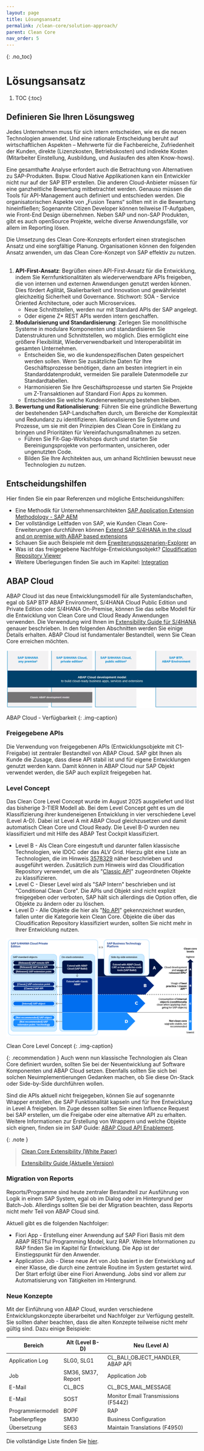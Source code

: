```yaml
---
layout: page
title: Lösungsansatz
permalink: /clean-core/solution-approach/
parent: Clean Core
nav_order: 5
---
```


{: .no_toc}
# Lösungsansatz

1. TOC
{:toc}

## Definieren Sie Ihren Lösungsweg
Jedes Unternehmen muss für sich intern entscheiden, wie es die neuen Technologien anwendet. Und eine rationale Entscheidung beruht auf wirtschaftlichen Aspekten – Mehrwerte für die Fachbereiche, Zufriedenheit der Kunden, direkte (Lizenzkosten, Betriebskosten) und indirekte Kosten (Mitarbeiter Einstellung, Ausbildung, und Auslaufen des alten Know-hows). 

Eine gesamthafte Analyse erfordert auch die Betrachtung von Alternativen zu SAP-Produkten. Bspw. Cloud Native Applikationen kann ein Entwickler nicht nur auf der SAP BTP erstellen. Die anderen Cloud-Anbieter müssen für eine ganzheitliche Bewertung mitbetrachtet werden. Genauso müssen die Tools für API-Management auch definiert und entschieden werden. Die organisatorischen Aspekte von „Fusion Teams“ sollten mit in die Bewertung hineinfließen; Sogenannte Citizen Developer können teilweise IT-Aufgaben, wie Front-End Design übernehmen. Neben SAP und non-SAP Produkten, gibt es auch openSource Projekte, welche diverse Anwendungsfälle, vor allem im Reporting lösen.

Die Umsetzung des Clean Core-Konzepts erfordert einen strategischen Ansatz und eine sorgfältige Planung. Organisationen können den folgenden Ansatz anwenden, um das Clean Core-Konzept von SAP effektiv zu nutzen. 
 
1. **API-First-Ansatz**: Begrüßen einen API-First-Ansatz für die Entwicklung, indem Sie Kernfunktionalitäten als wiederverwendbare APIs freigeben, die von internen und externen Anwendungen genutzt werden können. Dies fördert Agilität, Skalierbarkeit und Innovation und gewährleistet gleichzeitig Sicherheit und Governance. Stichwort: SOA - Service Oriented Architecture, oder auch Microservices.
    * Neue Schnittstellen, werden nur mit Standard APIs der SAP angelegt.
    * Oder eigene Z* REST APIs werden intern geschaffen.
2. **Modularisierung und Standardisierung**: Zerlegen Sie monolithische Systeme in modulare Komponenten und standardisieren Sie Datenstrukturen und Schnittstellen, wo möglich. Dies ermöglicht eine größere Flexibilität, Wiederverwendbarkeit und Interoperabilität im gesamten Unternehmen.
    * Entscheiden Sie, wo die kundenspezifischen Daten gespeichert werden sollen. Wenn Sie zusätzliche Daten für Ihre Geschäftsprozesse benötigen, dann am besten integriert in ein Standarddatenprodukt, vermeiden Sie parallele Datenmodelle zur Standardtabellen.
    * Harmonisieren Sie Ihre Geschäftsprozesse und starten Sie Projekte um Z-Transaktionen auf Standard Fiori Apps zu kommen.
    * Entscheiden Sie welche Kundenerweiterung bestehen bleiben. 
3.	**Bewertung und Rationalisierung**: Führen Sie eine gründliche Bewertung der bestehenden SAP-Landschaften durch, um Bereiche der Komplexität und Redundanz zu identifizieren. Rationalisieren Sie Systeme und Prozesse, um sie mit den Prinzipien des Clean Core in Einklang zu bringen und Prioritäten für Vereinfachungsmaßnahmen zu setzen.
    * Führen Sie Fit-Gap-Workshops durch und starten Sie Bereinigungsprojekte von performanten, unsicheren, oder ungenutzten Code. 
    * Bilden Sie Ihre Architekten aus, um anhand Richtlinien bewusst neue Technologien zu nutzen.

## Entscheidungshilfen

Hier finden Sie ein paar Referenzen und mögliche Entscheidungshilfen: 
* Eine Methodik für Unternehmensarchitekten [SAP Application Extension Methodology - SAP AEM](https://help.sap.com/docs/architecture_guidance/2f804cb5e53d4279879009100a2b2082/cd963582f46d421c9abfd28dc25ea7e3.html)
* Der vollständige Leitfaden von SAP, wie Kunden Clean Core-Erweiterungen durchführen können [Extend SAP S/4HANA in the cloud and on premise with ABAP based extensions](https://www.sap.com/documents/2022/10/52e0cd9b-497e-0010-bca6-c68f7e60039b.html)
* Schauen Sie auch Beispiele mit dem [Erweiterungsszenarien-Explorer](https://extensibilityexplorer.cfapps.eu10.hana.ondemand.com/ExtensibilityExplorer/#/ExtensibilityGuide) an
* Was ist das freigegebene Nachfolge-Entwicklungsobjekt? [Cloudification Repository Viewer](https://sap.github.io/abap-atc-cr-cv-s4hc/)
* Weitere Überlegungen finden Sie auch im Kapitel: [Integration](/integration)

## ABAP Cloud

ABAP Cloud ist das neue Entwicklungsmodell für alle Systemlandschaften, egal ob SAP BTP ABAP Environment, S/4HANA Cloud Public Edition und Private Edition oder S/4HANA On-Premise, können Sie das selbe Modell für die Entwicklung von Clean Core und Cloud Ready Anwendungen verwenden. Die Verwendung wird Ihnen im [Extensibility Guide für S/4HANA](https://www.sap.com/documents/2022/10/52e0cd9b-497e-0010-bca6-c68f7e60039b.html) genauer beschrieben. In den folgenden Abschnitten werden Sie einige Details erhalten. ABAP Cloud ist fundamentaler Bestandteil, wenn Sie Clean Core erreichen möchten.

![ABAP Cloud](./img/image-07.png)

ABAP Cloud - Verfügbarkeit
{: .img-caption}

### Freigegebene APIs

Die Verwendung von freigegebenen APIs (Entwicklungsobjekte mit C1-Freigabe) ist zentraler Bestandteil von ABAP Cloud. SAP gibt Ihnen als Kunde die Zusage, dass diese API stabil ist und für eigene Entwicklungen genutzt werden kann. Damit können in ABAP Cloud nur SAP Objekt verwendet werden, die SAP auch explizit freigegeben hat.

### Level Concept

Das Clean Core Level Concept wurde im August 2025 ausgeliefert und löst das bisherige 3-TIER Modell ab. Bei dem Level Concept geht es um die Klassifizierung ihrer kundeneigenen Entwicklung in vier verschiedene Level (Level A-D). Dabei ist Level A mit ABAP Cloud gleichzusetzen und damit automatisch Clean Core und Cloud Ready. Die Level B-D wurden neu klassifiziert und mit Hilfe des ABAP Test Cockpit klassifiziert.

* Level B - Als Clean Core eingestuft und darunter fallen klassische Technologien, wie IDOC oder das ALV Grid. Hierzu gibt eine Liste an Technologien, die im Hinweis [3578329](https://me.sap.com/notes/3578329) näher beschrieben und ausgeführt werden. Zusätzlich zum Hinweis wird das Cloudification Repository verwendet, um die als "[Classic API](https://sap.github.io/abap-atc-cr-cv-s4hc/?version=objectClassifications_3TierModel.json&states=classicAPI)" zugeordneten Objekte zu klassifizieren.
* Level C - Dieser Level wird als "SAP Intern" beschrieben und ist "Conditional Clean Core". Die APIs und Objekt sind nicht explizit freigegeben oder verboten, SAP hält sich allerdings die Option offen, die Objekte zu ändern oder zu löschen.
* Level D - Alle Objekte die hier als "[No API](https://sap.github.io/abap-atc-cr-cv-s4hc/?version=objectClassifications_3TierModel.json&states=noAPI)" gekennzeichnet wurden, fallen unter die Kategorie kein Clean Core. Objekte die über das Cloudification Repository klassifiziert wurden, sollten Sie nicht mehr in Ihrer Entwicklung nutzen.

![Level Concept](./img/image-10.png)

Clean Core Level Concept
{: .img-caption}

{: .recommendation }
Auch wenn nun klassische Technologien als Clean Core definiert wurden, sollten Sie bei der Neuentwicklung auf Software Komponenten und ABAP Cloud setzen. Ebenfalls sollten Sie sich bei solchen Neuimplementierungen Gedanken machen, ob Sie diese On-Stack oder Side-by-Side durchführen wollen. 

Sind die APIs aktuell nicht freigegeben, können Sie auf sogenannte Wrapper erstellen, die SAP Funktionalität kapseln und für Ihre Entwicklung in Level A freigeben. Im Zuge dessen sollten Sie einen Influence Request bei SAP erstellen, um die Freigabe oder eine alternative API zu erhalten. Weitere Informationen zur Erstellung von Wrappern und welche Objekte sich eignen, finden sie im SAP Guide: [ABAP Cloud API Enablement](https://www.sap.com/documents/2023/05/b0bd8ae6-747e-0010-bca6-c68f7e60039b.html).

{: .note }
> [Clean Core Extensibility (White Paper)](https://www.sap.com/documents/2024/09/20aece06-d87e-0010-bca6-c68f7e60039b.html)
>
> [Extensibility Guide (Aktuelle Version)](https://www.sap.com/documents/2022/10/52e0cd9b-497e-0010-bca6-c68f7e60039b.html)

### Migration von Reports

Reports/Programme sind heute zentraler Bestandteil zur Ausführung von Logik in einem SAP System, egal ob im Dialog oder im Hintergrund per Batch-Job. Allerdings sollten Sie bei der Migration beachten, dass Reports nicht mehr Teil von ABAP Cloud sind. 

Aktuell gibt es die folgenden Nachfolger:
* Fiori App - Erstellung einer Anwendung auf SAP Fiori Basis mit dem ABAP RESTful Programming Model, kurz RAP. Weitere Informationen zu RAP finden Sie im Kapitel für Entwicklung. Die App ist der Einstiegspunkt für den Anwender.
* Application Job - Diese neue Art von Job basiert in der Entwicklung auf einer Klasse, die durch eine zentrale Routine im System gestartet wird. Der Start erfolgt über eine Fiori Anwendung. Jobs sind vor allem zur Automatisierung von Tätigkeiten im Hintergrund.

### Neue Konzepte

Mit der Einführung von ABAP Cloud, wurden verschiedene Entwicklungskonzepte überarbeitet und Nachfolger zur Verfügung gestellt. Sie sollten daher beachten, dass die alten Konzepte teilweise nicht mehr gültig sind. Dazu einige Beispiele:

| Bereich           | Alt (Level B-D)    | Neu (Level A)                       |
|-------------------|--------------------|-------------------------------------|
| Application Log   | SLG0, SLG1         | CL_BALI_OBJECT_HANDLER, ABAP API    |
| Job               | SM36, SM37, Report | Application Job                     |
| E-Mail            | CL_BCS             | CL_BCS_MAIL_MESSAGE                 |
| E-Mail            | SOST               | Monitor Email Transmissions (F5442) |
| Programmiermodell | BOPF               | RAP                                 |
| Tabellenpflege    | SM30               | Business Configuration              |
| Übersetzung       | SE63               | Maintain Translations (F4950)       |

Die vollständige Liste finden Sie [hier](https://software-heroes.com/abap-cloud-api).
